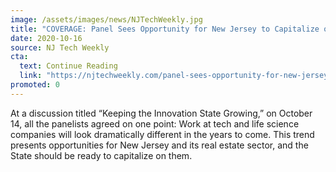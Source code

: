 ```yaml
---
image: /assets/images/news/NJTechWeekly.jpg
title: "COVERAGE: Panel Sees Opportunity for New Jersey to Capitalize on COVID-induced Workplace Trends"
date: 2020-10-16
source: NJ Tech Weekly
cta:
  text: Continue Reading
  link: "https://njtechweekly.com/panel-sees-opportunity-for-new-jersey-to-capitalize-on-covid-induced-workplace-shifts/"
promoted: 0
---
```


At a discussion titled “Keeping the Innovation State Growing,” on October 14, all the panelists agreed on one point: Work at tech and life science companies will look dramatically different in the years to come. This trend presents opportunities for New Jersey and its real estate sector, and the State should be ready to capitalize on them.
